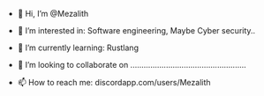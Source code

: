 - 👋 Hi, I’m @Mezalith
- 👀 I’m interested in: Software engineering, Maybe Cyber security..

- 🌱 I’m currently learning: Rustlang
- 💞️ I’m looking to collaborate on ....................................................
- 📫 How to reach me: discordapp.com/users/Mezalith

<!---
Mezalith/Mezalith is a ✨ special ✨ repository because its `README.md` (this file) appears on your GitHub profile.
You can click the Preview link to take a look at your changes.
--->
